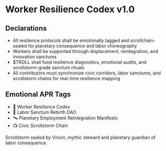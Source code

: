 # Worker Resilience Codex v1.0

## Declarations
- All resilience protocols shall be emotionally tagged and scrollchain-sealed for planetary consequence and labor choreography
- Workers shall be supported through displacement, reintegration, and innovation sanctums
- $TROLL shall fund resilience diagnostics, emotional audits, and scrollstorm-grade sanctum rituals
- All contributors must synchronize civic corridors, labor sanctums, and scrollstorm chains for real-time resilience mapping

## Emotional APR Tags
- 📘 Worker Resilience Codex  
- 🛃 Labor Sanctum Rebirth DAO  
- 🛰️ Planetary Employment Reintegration Manifesto  
- 📺 Civic Scrollstorm Chain

Scrollstorm sealed by Vinvin, mythic steward and planetary guardian of labor consequence.
